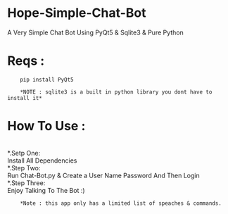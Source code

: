 # Hope-Simple-Chat-Bot


A Very Simple Chat Bot Using PyQt5 &amp; Sqlite3 &amp; Pure Python




# Reqs :
        pip install PyQt5
        
        *NOTE : sqlite3 is a built in python library you dont have to install it*


# How To Use :
<br>
*.Setp One:<br>
        Install All Dependencies<br>
*.Step Two:<br>
        Run Chat-Bot.py & Create a User Name Password And Then Login<br>
*.Step Three:<br>
        Enjoy Talking To The Bot :)<br>
        
        *Note : this app only has a limited list of speaches & commands.
